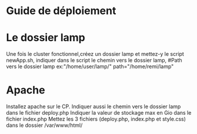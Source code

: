 # Guide de déploiement
# Le dossier lamp
Une fois le cluster fonctionnel,créez un dossier lamp et mettez-y le script newApp.sh,
indiquer dans le script le chemin vers le dossier lamp, 
#Path vers le dossier lamp ex:"/home/user/lamp/"
path="/home/remi/lamp"
# Apache
Installez apache sur le CP.
Indiquer aussi le chemin vers le dossier lamp dans le fichier deploy.php
Indiquer la valeur de stockage max en Gio dans le fichier index.php
Mettez les 3 fichiers (deploy.php, index.php et style.css) dans le dossier /var/www/html/
